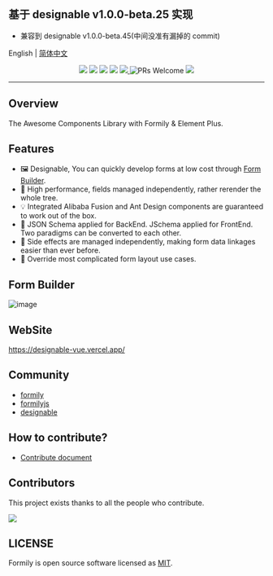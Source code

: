 ## 基于 designable v1.0.0-beta.25 实现

- 兼容到 designable v1.0.0-beta.45(中间没准有漏掉的 commit)

English | [简体中文](./README.zh-CN.md)

<p align="center">
<img src="https://img.alicdn.com/tfs/TB1fHhZu4D1gK0jSZFyXXciOVXa-2500-1200.png">
<img src="https://img.shields.io/npm/dt/@formily/element-plus"/>
<img src="https://img.shields.io/npm/dm/@formily/element-plus"/>
<a href="https://www.npmjs.com/package/@formily/element-plus"><img src="https://img.shields.io/npm/v/@formily/element-plus.svg"></a>
<a href="https://codecov.io/gh/formilyjs/element-plus">
  <img src="https://codecov.io/gh/formilyjs/element-plus/branch/master/graph/badge.svg?token=3V9RU8Wh9d"/>
</a>
<img alt="PRs Welcome" src="https://img.shields.io/badge/PRs-welcome-brightgreen.svg"/>
<a href="https://github.com/actions-cool/issues-helper">
  <img src="https://img.shields.io/badge/using-issues--helper-blueviolet"/>
</a>
</p>

---

## Overview

The Awesome Components Library with Formily & Element Plus.

## Features

- 🖼 Designable, You can quickly develop forms at low cost through [Form Builder](https://qq1037305420.github.io/element-plus/).
- 🚀 High performance, fields managed independently, rather rerender the whole tree.
- 💡 Integrated Alibaba Fusion and Ant Design components are guaranteed to work out of the box.
- 🎨 JSON Schema applied for BackEnd. JSchema applied for FrontEnd. Two paradigms can be converted to each other.
- 🏅 Side effects are managed independently, making form data linkages easier than ever before.
- 🌯 Override most complicated form layout use cases.

## Form Builder

![image](https://github.com/user-attachments/assets/8ed0c971-7ad3-418d-a3c1-28edd75ce276)


## WebSite

https://designable-vue.vercel.app/

## Community

- [formily](https://github.com/alibaba/formily)
- [formilyjs](https://github.com/formilyjs)
- [designable](https://github.com/alibaba/designable)

## How to contribute?

- [Contribute document](https://formilyjs.org/zh-CN/guide/contribution)

## Contributors

This project exists thanks to all the people who contribute.

<a href="https://github.com/formilyjs/designable-vue/graphs/contributors"><img src="https://contrib.rocks/image?repo=formilyjs/designable-vue" /></a>

## LICENSE

Formily is open source software licensed as
[MIT](./LICENSE.md).
